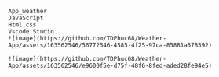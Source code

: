     App_weather
    JavaScript
    Html,css
    Vscode Studio
    ![image](https://github.com/TDPhuc68/Weather-App/assets/163562546/56772546-4585-4f25-97ca-85881a578592)

    ![image](https://github.com/TDPhuc68/Weather-App/assets/163562546/e9600f5e-d75f-48f6-8fed-aded28fe94e5)


